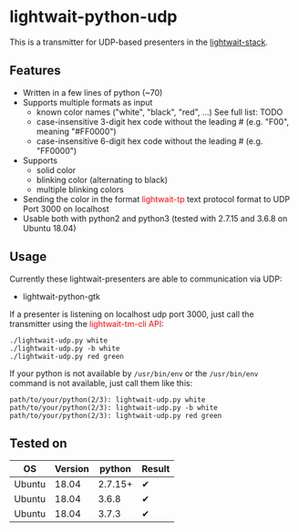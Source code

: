 # lightwait-python-udp

This is a transmitter for UDP-based presenters in the [lightwait-stack](https://github.com/BuZZ-T/lightwait).

## Features

* Written in a few lines of python (~70)
* Supports multiple formats as input
    * known color names ("white", "black", "red", ...) See full list: TODO
    * case-insensitive 3-digit hex code without the leading # (e.g. "F00", meaning "#FF0000")
    * case-insensitive 6-digit hex code without the leading # (e.g. "FF0000")
* Supports
    * solid color
    * blinking color (alternating to black)
    * multiple blinking colors
* Sending the color in the format <span style="color: red;">lightwait-tp</span> text protocol format to UDP Port 3000 on localhost
* Usable both with python2 and python3 (tested with 2.7.15 and 3.6.8 on Ubuntu 18.04)

## Usage

Currently these lightwait-presenters are able to communication via UDP:

* lightwait-python-gtk

If a presenter is listening on localhost udp port 3000, just call the transmitter using the <span style="color: red;">lightwait-tm-cli API</span>:

```
./lightwait-udp.py white
./lightwait-udp.py -b white
./lightwait-udp.py red green
```

If your python is not available by `/usr/bin/env` or the `/usr/bin/env` command is not available, just call them like this:

```
path/to/your/python(2/3): lightwait-udp.py white
path/to/your/python(2/3): lightwait-udp.py -b white
path/to/your/python(2/3): lightwait-udp.py red green
```
## Tested on

| OS | Version | python | Result
|-|-|-|-
| Ubuntu | 18.04 | 2.7.15+ | ✔
| Ubuntu | 18.04 | 3.6.8 | ✔
| Ubuntu | 18.04 | 3.7.3 | ✔
